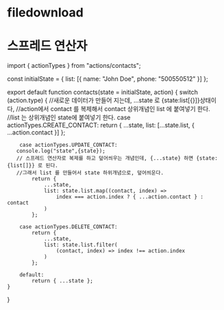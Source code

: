 # filedownload
# 스프레드 연산자
import { actionTypes } from "actions/contacts";

const initialState = {
    list: [{ name: "John Doe", phone: "500550512" }]
};

export default function contacts(state = initialState, action) {
    switch (action.type) {
        //새로운 데이터가 만들어 지는데, ...state 로 {state:list[{}]}상태이다,
        //action에서 contact 를 복제해서 contact 상위개념인 list 에 붙여넣기 한다. 
        //list 는 상위개념인 state에 붙여넣기 한다.
        case actionTypes.CREATE_CONTACT:
            return {
                ...state,
                list: [...state.list, { ...action.contact }]
            };

        case actionTypes.UPDATE_CONTACT:
       console.log("state",{state});
       // 스프레드 연산자로 복제를 하고 덮어씌우는 개념인데, {...state} 하면 {state:{list[]}} 로 된다.
       //그래서 list 를 만들어서 state 하위개념으로, 덮어씌운다.
            return {
                ...state,
                list: state.list.map((contact, index) =>
                    index === action.index ? { ...action.contact } : contact
                )
            };

        case actionTypes.DELETE_CONTACT:
            return {
                ...state,
                list: state.list.filter(
                    (contact, index) => index !== action.index
                )
            };

        default:
            return { ...state };
    }
}
